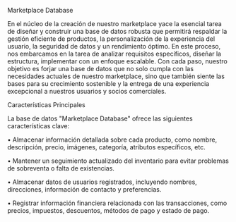 Marketplace Database



En el núcleo de la creación de nuestro marketplace yace la esencial tarea de diseñar y construir una base de datos robusta que permitirá respaldar la gestión eficiente de productos, la personalización de la experiencia del usuario, la seguridad de datos y un rendimiento óptimo. En este proceso, nos embarcamos en la tarea de analizar requisitos específicos, diseñar la estructura, implementar con un enfoque escalable. Con cada paso, nuestro objetivo es forjar una base de datos que no solo cumpla con las necesidades actuales de nuestro marketplace, sino que también siente las bases para su crecimiento sostenible y la entrega de una experiencia excepcional a nuestros usuarios y socios comerciales.



Características Principales

La base de datos "Marketplace Database" ofrece las siguientes características clave:



•	Almacenar información detallada sobre cada producto, como nombre, descripción, precio, imágenes, categoría, atributos específicos, etc.



•	Mantener un seguimiento actualizado del inventario para evitar problemas de sobreventa o falta de existencias.



•	Almacenar datos de usuarios registrados, incluyendo nombres, direcciones, información de contacto y preferencias.



•	Registrar información financiera relacionada con las transacciones, como precios, impuestos, descuentos, métodos de pago y estado de pago.

